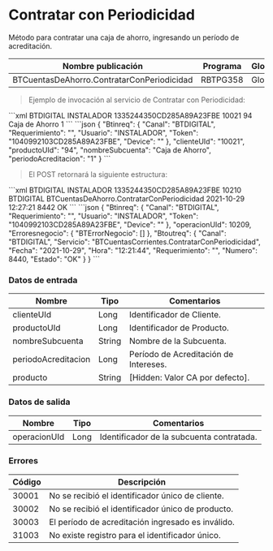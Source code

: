 #  Contratar con Periodicidad 

Método para contratar una caja de ahorro, ingresando un período de acreditación. 

Nombre publicación | Programa | Global/País 
--------- | ----------- | ----------- 
BTCuentasDeAhorro.ContratarConPeriodicidad | RBTPG358 | Global 

> Ejemplo de invocación al servicio de Contratar con Periodicidad: 

<code-group> 
<code-block title="XML" active> 
```xml 
<soapenv:Envelope xmlns:soapenv="http://schemas.xmlsoap.org/soap/envelope/" xmlns:bts="http://uy.com.dlya.bantotal/BTSOA/"> 
   <soapenv:Header/> 
    <soapenv:Body> 
      <bts:BTCuentasCorrientes.ContratarConPeriodicidad> 
         <bts:Btinreq> 
            <bts:Canal>BTDIGITAL</bts:Canal> 
            <bts:Requerimiento></bts:Requerimiento> 
            <bts:Usuario>INSTALADOR</bts:Usuario> 
            <bts:Token>1335244350CD285A89A23FBE</bts:Token> 
            <bts:Device></bts:Device> 
         </bts:Btinreq> 
         <bts:clienteUId>10021</bts:clienteUId> 
         <bts:productoUId>94</bts:productoUId> 
         <bts:nombreSubcuenta>Caja de Ahorro</bts:nombreSubcuenta> 
         <bts:periodoAcreditacion>1</bts:periodoAcreditacion> 
      </bts:BTCuentasCorrientes.ContratarConPeriodicidad> 
   </soapenv:Body> 
</soapenv:Envelope> 
``` 
</code-block> 

<code-block title="JSON"> 
```json 
{ 
    "Btinreq": { 
        "Canal": "BTDIGITAL", 
        "Requerimiento": "", 
        "Usuario": "INSTALADOR", 
        "Token": "1040992103CD285A89A23FBE", 
        "Device": "" 
    }, 
    "clienteUId": "10021", 
    "productoUId": "94", 
    "nombreSubcuenta": "Caja de Ahorro", 
    "periodoAcreditacion": "1" 
} 
``` 
</code-block> 
</code-group> 

> El POST retornará la siguiente estructura: 

<code-group> 
<code-block title="XML" active> 
```xml 
<SOAP-ENV:Envelope xmlns:SOAP-ENV="http://schemas.xmlsoap.org/soap/envelope/" xmlns:xsd="http://www.w3.org/2001/XMLSchema" xmlns:SOAP-ENC="http://schemas.xmlsoap.org/soap/encoding/" xmlns:xsi="http://www.w3.org/2001/XMLSchema-instance"> 
   <SOAP-ENV:Body> 
      <BTCuentasDeAhorro.ContratarConPeriodicidadResponse xmlns="http://uy.com.dlya.bantotal/BTSOA/"> 
         <Btinreq> 
            <Canal>BTDIGITAL</Canal> 
            <Requerimiento/> 
            <Usuario>INSTALADOR</Usuario> 
            <Token>1335244350CD285A89A23FBE</Token> 
            <Device/> 
         </Btinreq> 
         <operacionUId>10210</operacionUId> 
         <Erroresnegocio></Erroresnegocio> 
         <Btoutreq> 
            <Canal>BTDIGITAL</Canal> 
            <Servicio>BTCuentasDeAhorro.ContratarConPeriodicidad</Servicio> 
            <Fecha>2021-10-29</Fecha> 
            <Hora>12:27:21</Hora> 
            <Requerimiento/> 
            <Numero>8442</Numero> 
            <Estado>OK</Estado> 
         </Btoutreq> 
      </BTCuentasDeAhorro.ContratarConPeriodicidadResponse> 
   </SOAP-ENV:Body> 
</SOAP-ENV:Envelope> 
``` 
</code-block> 

<code-block title="JSON"> 
```json 
{ 
    "Btinreq": { 
        "Canal": "BTDIGITAL", 
        "Requerimiento": "", 
        "Usuario": "INSTALADOR", 
        "Token": "1040992103CD285A89A23FBE", 
        "Device": "" 
    }, 
    "operacionUId": 10209, 
    "Erroresnegocio": { 
        "BTErrorNegocio": [] 
    }, 
    "Btoutreq": { 
        "Canal": "BTDIGITAL", 
        "Servicio": "BTCuentasCorrientes.ContratarConPeriodicidad", 
        "Fecha": "2021-10-29", 
        "Hora": "12:21:44", 
        "Requerimiento": "", 
        "Numero": 8440, 
        "Estado": "OK" 
    } 
} 
``` 
</code-block> 
</code-group>  

### Datos de entrada 

Nombre | Tipo | Comentarios 
--------- | ----------- | ----------- 
clienteUId | Long | Identificador de Cliente. 
productoUId | Long | Identificador de Producto. 
nombreSubcuenta | String| Nombre de la Subcuenta. 
periodoAcreditacion | Long | Período de Acreditación de Intereses.  
producto | String | [Hidden: Valor CA por defecto]. 

### Datos de salida 

Nombre | Tipo | Comentarios 
--------- | ----------- | ----------- 
operacionUId | Long | Identificador de la subcuenta contratada. 

### Errores 

Código | Descripción 
--------- | ----------- 
30001 | No se recibió el identificador único de cliente. 
30002 | No se recibió el identificador único de producto. 
30003 | El período de acreditación ingresado es inválido. 
31003 | No existe registro para el identificador único. 

 
